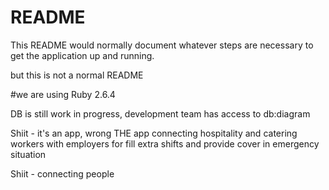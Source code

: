 # README

This README would normally document whatever steps are necessary to get the
application up and running.

but this is not a normal README

#we are using Ruby 2.6.4

DB is still work in progress, development team has access to db:diagram

Shiit - it's an app, wrong THE app connecting hospitality and catering workers with employers for fill extra shifts and provide cover in emergency situation

Shiit - connecting people
